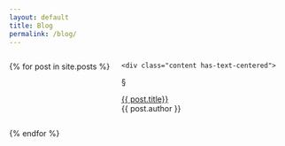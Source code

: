 ```yaml
---
layout: default
title: Blog
permalink: /blog/
---
```

<section>

<div class="columns is-centered m-4">
<div class="column is-8 is-centered ">


<div class="columns is-centered is-multiline">


{% for post in site.posts %}
  <article class="column is-6-desktop is-6-tablet is-1-mobile">

    <div class="content has-text-centered">

<p class="is-family-serif is-size-3 has-text-primary is-marginless"> &#167;</p>

<div class="container ">
    <p class="title is-size-4 has-text-centered has-text-weight-light "><a class="has-text-weight-light has-text-grey-dark" href="{{ post.url | relative_url }}">
    {{ post.title}}</a> <br /><span class="is-size-6 is-family-sans-serif has-text-weight-semibold has-text-primary"> {{ post.author }}</span></p>
    </div>
    </div>

  </article>

  {% endfor %}
</div>



</div>
</div>


</section>
